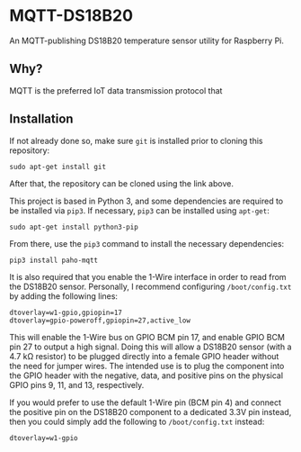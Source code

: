 # MQTT-DS18B20
An MQTT-publishing DS18B20 temperature sensor utility for Raspberry Pi.

## Why?
MQTT is the preferred IoT data transmission protocol that 

## Installation
If not already done so, make sure `git` is installed prior to cloning this repository:
```
sudo apt-get install git
```
After that, the repository can be cloned using the link above.

This project is based in Python 3, and some dependencies are required to be installed via `pip3`. If necessary, `pip3` can be installed using `apt-get`:
```
sudo apt-get install python3-pip
```

From there, use the `pip3` command to install the necessary dependencies:
```
pip3 install paho-mqtt
```

It is also required that you enable the 1-Wire interface in order to read from the DS18B20 sensor. Personally, I recommend configuring `/boot/config.txt` by adding the following lines:
```
dtoverlay=w1-gpio,gpiopin=17
dtoverlay=gpio-poweroff,gpiopin=27,active_low
```

This will enable the 1-Wire bus on GPIO BCM pin 17, and enable GPIO BCM pin 27 to output a high signal. Doing this will allow a DS18B20 sensor (with a 4.7 kΩ resistor) to be plugged directly into a female GPIO header without the need for jumper wires. The intended use is to plug the component into the GPIO header with the negative, data, and positive pins on the physical GPIO pins 9, 11, and 13, respectively.

If you would prefer to use the default 1-Wire pin (BCM pin 4) and connect the positive pin on the DS18B20 component to a dedicated 3.3V pin instead, then you could simply add the following to `/boot/config.txt` instead:
```
dtoverlay=w1-gpio
```
